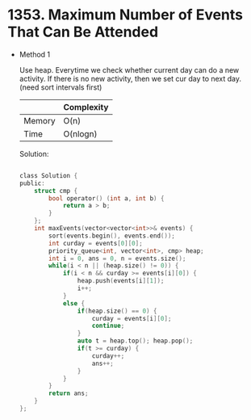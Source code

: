 # 1353. Maximum Number of Events That Can Be Attended
- Method 1

    Use heap. Everytime we check whether current day can do a new activity. If there is no new activity, then we set cur day to next day. (need sort intervals first)

    | |   Complexity  |
    | ----------- | ----------- | 
    |  Memory     | O(n) | 
    |      Time       |  O(nlogn) | 


    Solution:

    ``` h

    class Solution {
    public:
        struct cmp {
            bool operator() (int a, int b) {
                return a > b;
            }
        };
        int maxEvents(vector<vector<int>>& events) {
            sort(events.begin(), events.end());
            int curday = events[0][0];
            priority_queue<int, vector<int>, cmp> heap;
            int i = 0, ans = 0, n = events.size();
            while(i < n || (heap.size() != 0)) {
                if(i < n && curday >= events[i][0]) {
                    heap.push(events[i][1]);
                    i++;
                }
                else {
                    if(heap.size() == 0) {
                        curday = events[i][0];
                        continue;
                    }
                    auto t = heap.top(); heap.pop();
                    if(t >= curday) {
                        curday++;
                        ans++;
                    }
                }
            }
            return ans;
        }
    };

    ```

<!-- - Method 2

    This is another method.

    | |   Complexity  |
    | ----------- | ----------- | 
    |  Memory     | O(n) | 
    |      Time       |  O(n) | 


    Solution:

    ``` h



    ```

- Additional Knowledge:
       
    Here are some additional knowledge.



<br> -->